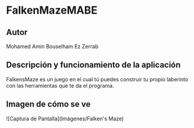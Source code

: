# FalkenMazeMABE

## Autor
Mohamed Amin Bouselham Ez Zerrab

## Descripción y funcionamiento de la aplicación
FalkensMaze es un juego en el cual tú puedes construir tu propio laberinto con las herramientas que te da el programa.

## Imagen de cómo se ve
![Captura de Pantalla](Imágenes/Falken's Maze)
